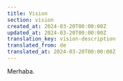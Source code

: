 ```yaml
---
title: Vision
section: vision
created_at: 2024-03-20T00:00:00Z
updated_at: 2024-03-20T00:00:00Z
translation_key: vision-description
translated_from: de
translated_at: 2024-03-20T00:00:00Z
---
```


Merhaba.
